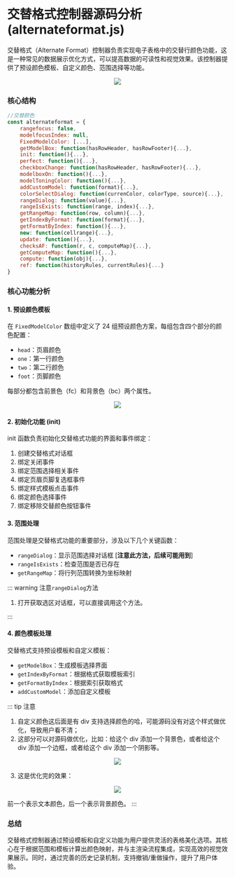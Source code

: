 # 交替格式控制器源码分析 (alternateformat.js)

<backTop />

交替格式（Alternate Format）控制器负责实现电子表格中的交替行颜色功能，这是一种常见的数据展示优化方式，可以提高数据的可读性和视觉效果。该控制器提供了预设颜色模板、自定义颜色、范围选择等功能。

<p align="center">
    <img src="/alternateformat-demo.gif" />
</p>

### 核心结构

```javascript
//交替颜色
const alternateformat = {
    rangefocus: false,
    modelfocusIndex: null,
    FixedModelColor: [...],
    getModelBox: function(hasRowHeader, hasRowFooter){...},
    init: function(){...},
    perfect: function(){...},
    checkboxChange: function(hasRowHeader, hasRowFooter){...},
    modelboxOn: function(){...},
    modelToningColor: function(){...},
    addCustomModel: function(format){...},
    colorSelectDialog: function(currenColor, colorType, source){...},
    rangeDialog: function(value){...},
    rangeIsExists: function(range, index){...},
    getRangeMap: function(row, column){...},
    getIndexByFormat: function(format){...},
    getFormatByIndex: function(){...},
    new: function(cellrange){...},
    update: function(){...},
    checksAF: function(r, c, computeMap){...},
    getComputeMap: function(){...},
    compute: function(obj){...},
    ref: function(historyRules, currentRules){...}
}
```

### 核心功能分析

#### 1. 预设颜色模板

在 `FixedModelColor` 数组中定义了 24 组预设颜色方案，每组包含四个部分的颜色配置：

-   `head`：页眉颜色
-   `one`：第一行颜色
-   `two`：第二行颜色
-   `foot`：页脚颜色

每部分都包含前景色（fc）和背景色（bc）两个属性。

<p align="center">
    <img src="/fixed-model-color.png"  />
</p>

#### 2. 初始化功能 (init)

init 函数负责初始化交替格式功能的界面和事件绑定：

1. 创建交替格式对话框
2. 绑定关闭事件
3. 绑定范围选择相关事件
4. 绑定页眉页脚复选框事件
5. 绑定样式模板点击事件
6. 绑定颜色选择事件
7. 绑定移除交替颜色按钮事件

#### 3. 范围处理

范围处理是交替格式功能的重要部分，涉及以下几个关键函数：

-   `rangeDialog`：显示范围选择对话框 [**注意此方法，后续可能用到**]
-   `rangeIsExists`：检查范围是否已存在
-   `getRangeMap`：将行列范围转换为坐标映射

::: warning 注意`rangeDialog`方法

1. 打开获取选区对话框，可以直接调用这个方法。

:::

#### 4. 颜色模板处理

交替格式支持预设模板和自定义模板：

-   `getModelBox`：生成模板选择界面
-   `getIndexByFormat`：根据格式获取模板索引
-   `getFormatByIndex`：根据索引获取格式
-   `addCustomModel`：添加自定义模板

::: tip 注意

1. 自定义颜色这后面是有 div 支持选择颜色的哈，可能源码没有对这个样式做优化，导致用户看不清；
2. 这部分可以对源码做优化，比如：给这个 div 添加一个背景色，或者给这个 div 添加一个边框，或者给这个 div 添加一个阴影等。

<p align="center">
    <img  src='/alternateformat-custom-color.png' />
</p>

3. 这是优化完的效果：

<p align="center">
    <img  src='/alternateformat-custom-color-success.png' />
</p>

前一个表示文本颜色，后一个表示背景颜色。
:::

### 总结

交替格式控制器通过预设模板和自定义功能为用户提供灵活的表格美化选项。其核心在于根据范围和模板计算出颜色映射，并与主渲染流程集成，实现高效的视觉效果展示。同时，通过完善的历史记录机制，支持撤销/重做操作，提升了用户体验。
